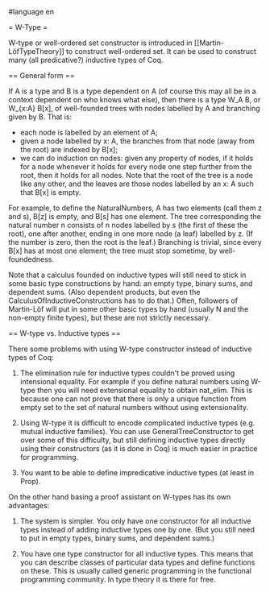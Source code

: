 #language en

= W-Type =

W-type or well-ordered set constructor is introduced in [[Martin-LöfTypeTheory]] to construct well-ordered set. It can be used to construct many (all predicative?) inductive types of Coq.

== General form ==

If A is a type and B is a type dependent on A (of course this may all be in a context dependent on who knows what else), then there is a type W_A B, or W_{x:A} B[x], of well-founded trees with nodes labelled by A and branching given by B. That is:
 * each node is labelled by an element of A;
 * given a node labelled by x: A, the branches from that node (away from the root) are indexed by B[x];
 * we can do induction on nodes: given any property of nodes, if it holds for a node whenever it holds for every node one step further from the root, then it holds for all nodes.
Note that the root of the tree is a node like any other, and the leaves are those nodes labelled by an x: A such that B[x] is empty.

For example, to define the NaturalNumbers, A has two elements (call them z and s), B[z] is empty, and B[s] has one element. The tree corresponding the natural number n consists of n nodes labelled by s (the first of these the root), one after another, ending in one more node (a leaf) labelled by z. (If the number is zero, then the root is the leaf.) Branching is trivial, since every B[x] has at most one element; the tree must stop sometime, by well-foundedness.

Note that a calculus founded on inductive types will still need to stick in some basic type constructions by hand: an empty type, binary sums, and dependent sums. (Also dependent products, but even the CalculusOfInductiveConstructions has to do that.) Often, followers of Martin-Löf will put in some other basic types by hand (usually N and the non-empty finite types), but these are not strictly necessary.

== W-type vs. Inductive types ==

There some problems with using W-type constructor instead of inductive types of Coq:

 1. The elimination rule for inductive types couldn't be proved using intensional equality. For example if you define natural numbers using W-type then you will need extensional equality to obtain nat_elim. This is because one can not prove that there is only a unique function from empty set to the set of natural numbers without using extensionality.

 1. Using W-type it is difficult to encode complicated inductive types (e.g. mutual inductive families). You can use GeneralTreeConstructor to get over some of this difficulty, but still defining inductive types directly using their constructors (as it is done in Coq) is much easier in practice for programming. 

 1. You want to be able to define impredicative inductive types (at least in Prop). 

On the other hand basing a proof assistant on W-types has its own advantages:

 1. The system is simpler. You only have one constructor for all inductive types instead of adding inductive types one by one. (But you still need to put in empty types, binary sums, and dependent sums.)

 2. You have one type constructor for all inductive types. This means that you can describe classes of particular data types and define functions on these. This is usually called generic programming in the functional programming community. In type theory it is there for free.
